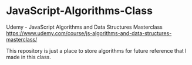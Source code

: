 # JavaScript-Algorithms-Class
Udemy - JavaScript Algorithms and Data Structures Masterclass
https://www.udemy.com/course/js-algorithms-and-data-structures-masterclass/

This repository is just a place to store algorithms for future reference that I made in this class.
